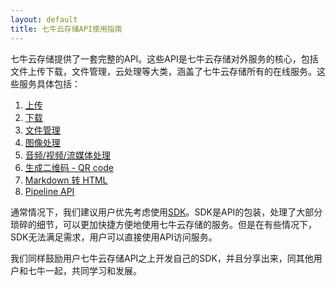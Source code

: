 ```yaml
---
layout: default
title: 七牛云存储API使用指南
---
```


七牛云存储提供了一套完整的API。这些API是七牛云存储对外服务的核心，包括文件上传下载，文件管理，云处理等大类，涵盖了七牛云存储所有的在线服务。这些服务具体包括：

1. [上传](http://docs.qiniu.com/api/put.html)
1. [下载](http://docs.qiniu.com/api/get.html)
1. [文件管理](http://docs.qiniu.com/api/get.html)
1. [图像处理](http://docs.qiniu.com/api/image-process.html)
1. [音频/视频/流媒体处理](http://docs.qiniu.com/api/audio-video-hls-process.html)
1. [生成二维码 - QR code](http://docs.qiniu.com/api/qrcode.html)
1. [Markdown 转 HTML](http://docs.qiniu.com/api/markdown-convert.html)
1. [Pipeline API](http://docs.qiniu.com/api/pipeline.html)

通常情况下，我们建议用户优先考虑使用[SDK](docs.qiniu.com/sdk/index.html)。SDK是API的包装，处理了大部分琐碎的细节，可以更加快捷方便地使用七牛云存储的服务。但是在有些情况下，SDK无法满足需求，用户可以直接使用API访问服务。

我们同样鼓励用户七牛云存储API之上开发自己的SDK，并且分享出来，同其他用户和七牛一起，共同学习和发展。